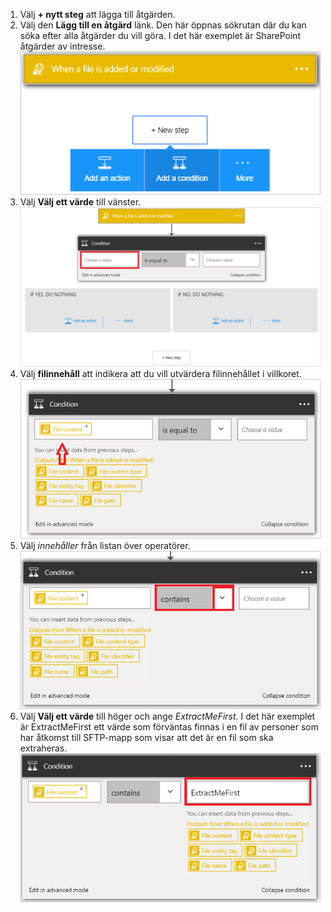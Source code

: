 1. Välj **+ nytt steg** att lägga till åtgärden.  
2. Välj den **Lägg till en åtgärd** länk. Den här öppnas sökrutan där du kan söka efter alla åtgärder du vill göra. I det här exemplet är SharePoint åtgärder av intresse.    
   ![SFTP villkor bild 1](./media/connectors-create-api-sftp/condition-1.png)    
3. Välj **Välj ett värde** till vänster. 
   ![SFTP villkor bild 2](./media/connectors-create-api-sftp/condition-2.png)    
4. Välj **filinnehåll** att indikera att du vill utvärdera filinnehållet i villkoret.      
   ![SFTP villkor bild 3](./media/connectors-create-api-sftp/condition-3.png)   
5. Välj *innehåller* från listan över operatörer.       
   ![SFTP villkor bild 4](./media/connectors-create-api-sftp/condition-4.png)   
6. Välj **Välj ett värde** till höger och ange *ExtractMeFirst*. I det här exemplet är ExtractMeFirst ett värde som förväntas finnas i en fil av personer som har åtkomst till SFTP-mapp som visar att det är en fil som ska extraheras.  
   ![SFTP villkor bild 5](./media/connectors-create-api-sftp/condition-5.png)   

